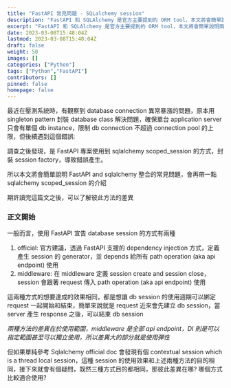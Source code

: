 ```yaml
---
title: "FastAPI 常見問題 - SQLalchemy session"
description: "FastAPI 和 SQLAlchemy 是官方主要提到的 ORM tool，本文將會簡單說明兩個工具整合的常見問題，會再帶一點 sqlalchemy scoped_session 的介紹"
excerpt: "FastAPI 和 SQLAlchemy 是官方主要提到的 ORM tool，本文將會簡單說明兩個工具整合的常見問題，會再帶一點 sqlalchemy scoped_session 的介紹"
date: 2023-03-08T15:48:04Z
lastmod: 2023-03-08T15:48:04Z
draft: false
weight: 50
images: []
categories: ["Python"]
tags: ["Python","FastAPI"]
contributors: []
pinned: false
homepage: false
---
```


最近在壓測系統時，有觀察到 database connection 異常暴漲的問題，原本用 singleton pattern 封裝 database class 解決問題，確保單台 application server 只會有單個 db instance，限制 db connection 不超過 connection pool 的上限，但後續遇到這個錯誤:

調查之後發現，是 FastAPI 專案使用到 sqlalchemy scoped_session 的方式，封裝 session factory，導致錯誤產生。

所以本文將會簡單說明 FastAPI and sqlalchemy 整合的常見問題，會再帶一點 sqlalchemy scoped_session 的介紹

期許讀完這篇文之後，可以了解彼此方法的差異

### 正文開始

一般而言，使用 FastAPI 宣告 database session 的方式有兩種

1. official: 官方建議，透過 FastAPI 支援的 dependency injection 方式，定義產生 session 的 generator，並 depends 給所有 path operation (aka api endpoint) 使用
2. middleware: 在 middleware 定義 session create and session close，session 會跟著 request 傳入 path operation (aka api endpoint) 使用

這兩種方式的想要達成的效果相同，都是想讓 db session 的使用週期可以綁定 request 一起開始和結束，簡單來說就是 request 近來會先建立 db session，當 server 產生 response 之後，可以結束 db session

*兩種方法的差異在於使用範圍，middleware 是全部 api endpoint，DI 則是可以指定範圍甚至可以獨立使用，所以差異大的部分就是使用彈性*

但如果單純參考 Sqlalchemy official doc 會發現有個 contextual session which is a thread local session，這種 session 的使用效果和上述兩種方法的目的相同，接下來就會有個疑問，既然三種方式目的都相同，那彼此差異在哪? 哪個方式比較適合使用?
